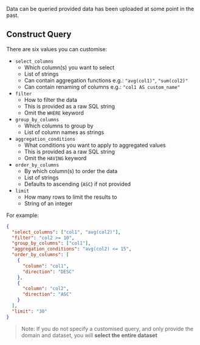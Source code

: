 Data can be queried provided data has been uploaded at some point in the past.

## Construct Query

There are six values you can customise:

- `select_columns`
  - Which column(s) you want to select
  - List of strings
  - Can contain aggregation functions e.g.: `"avg(col1)"`, `"sum(col2)"`
  - Can contain renaming of columns e.g.: `"col1 AS custom_name"`
- `filter`
  - How to filter the data
  - This is provided as a raw SQL string
  - Omit the `WHERE` keyword
- `group_by_columns`
  - Which columns to group by
  - List of column names as strings
- `aggregation_conditions`
  - What conditions you want to apply to aggregated values
  - This is provided as a raw SQL string
  - Omit the `HAVING` keyword
- `order_by_columns`
  - By which column(s) to order the data
  - List of strings
  - Defaults to ascending (`ASC`) if not provided
- `limit`
  - How many rows to limit the results to
  - String of an integer

For example:

```json
{
  "select_columns": ["col1", "avg(col2)"],
  "filter": "col2 >= 10",
  "group_by_columns": ["col1"],
  "aggregation_conditions": "avg(col2) <= 15",
  "order_by_columns": [
    {
      "column": "col1",
      "direction": "DESC"
    },
    {
      "column": "col2",
      "direction": "ASC"
    }
  ],
  "limit": "30"
}
```

> Note: If you do not specify a customised query, and only provide the domain and dataset, you will **select the entire dataset**
